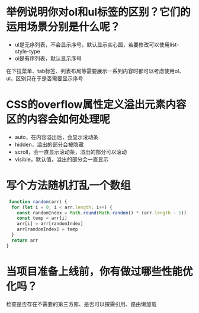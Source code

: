 # 举例说明你对ol和ul标签的区别？它们的运用场景分别是什么呢？

- ul是无序列表，不会显示序号，默认显示实心圆，若要修改可以使用list-style-type
- ol是有序列表，默认显示序号

在下拉菜单、tab标签、列表布局等需要展示一系列内容时都可以考虑使用ol、ul，区别只在于是否需要显示序号

# CSS的overflow属性定义溢出元素内容区的内容会如何处理呢

- auto，在内容溢出后，会显示滚动条
- hidden，溢出的部分会被隐藏
- scroll，会一直显示滚动条，溢出的部分可以滚动
- visible，默认值，溢出的部分会一直显示

# 写个方法随机打乱一个数组

```javascript
 function random(arr) {
  for (let i = 0; i < arr.length; i++) {
    const randomIndex = Math.round(Math.random() * (arr.length - 1))
    const temp = arr[i]
    arr[i] = arr[randomIndex]
    arr[randomIndex] = temp
  }
  return arr
}
```
# 当项目准备上线前，你有做过哪些性能优化吗？

检查是否存在不需要的第三方库、是否可以按需引用、路由懒加载
